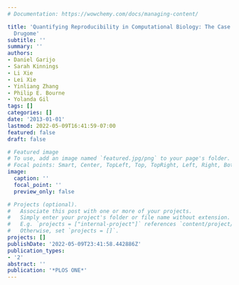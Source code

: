 ```yaml
---
# Documentation: https://wowchemy.com/docs/managing-content/

title: 'Quantifying Reproducibility in Computational Biology: The Case of the Tuberculosis
  Drugome'
subtitle: ''
summary: ''
authors:
- Daniel Garijo
- Sarah Kinnings
- Li Xie
- Lei Xie
- Yinliang Zhang
- Philip E. Bourne
- Yolanda Gil
tags: []
categories: []
date: '2013-01-01'
lastmod: 2022-05-09T16:41:59-07:00
featured: false
draft: false

# Featured image
# To use, add an image named `featured.jpg/png` to your page's folder.
# Focal points: Smart, Center, TopLeft, Top, TopRight, Left, Right, BottomLeft, Bottom, BottomRight.
image:
  caption: ''
  focal_point: ''
  preview_only: false

# Projects (optional).
#   Associate this post with one or more of your projects.
#   Simply enter your project's folder or file name without extension.
#   E.g. `projects = ["internal-project"]` references `content/project/deep-learning/index.md`.
#   Otherwise, set `projects = []`.
projects: []
publishDate: '2022-05-09T23:41:58.442886Z'
publication_types:
- '2'
abstract: ''
publication: '*PLOS ONE*'
---
```


